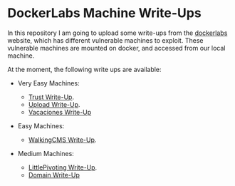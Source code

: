 # DockerLabs Machine Write-Ups

In this repository I am going to upload some write-ups from the [dockerlabs](https://dockerlabs.es/) website, which has different vulnerable machines to exploit. These vulnerable machines are mounted on docker, and accessed from our local machine.

At the moment, the following write ups are available:

- Very Easy Machines:
  - [Trust Write-Up](https://github.com/h3g0c1v/DockerLabs-Machine-Write-Ups/tree/main/Very%20Easy%20Machines%20).
  - [Upload Write-Up](https://github.com/h3g0c1v/DockerLabs-Machine-Write-Ups/blob/main/Very-Easy-Machines/Upload-Write-Up.md).
  - [Vacaciones Write-Up](https://github.com/h3g0c1v/DockerLabs-Machine-Write-Ups/blob/main/Very-Easy-Machines/Vacaciones-Write-Up.md)

- Easy Machines:
  - [WalkingCMS Write-Up](https://github.com/h3g0c1v/DockerLabs-Machine-Write-Ups/blob/main/Easy-Machines/WalkingCMS.md).

- Medium Machines:
  - [LittlePivoting Write-Up](https://github.com/h3g0c1v/DockerLabs-Machine-Write-Ups/blob/main/Medium-Machines/LittlePivoting.md).
  - [Domain Write-Up](https://github.com/h3g0c1v/DockerLabs-Machine-Write-Ups/blob/main/Medium-Machines/Domain.md)

